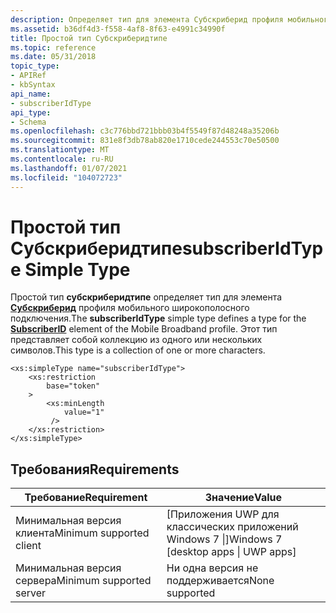 ```yaml
---
description: Определяет тип для элемента Субскриберид профиля мобильного широкополосного подключения.
ms.assetid: b36df4d3-f558-4af8-8f63-e4991c34990f
title: Простой тип Субскриберидтипе
ms.topic: reference
ms.date: 05/31/2018
topic_type:
- APIRef
- kbSyntax
api_name:
- subscriberIdType
api_type:
- Schema
ms.openlocfilehash: c3c776bbd721bbb03b4f5549f87d48248a35206b
ms.sourcegitcommit: 831e8f3db78ab820e1710cede244553c70e50500
ms.translationtype: MT
ms.contentlocale: ru-RU
ms.lasthandoff: 01/07/2021
ms.locfileid: "104072723"
---
```

# <a name="subscriberidtype-simple-type"></a><span data-ttu-id="07c52-103">Простой тип Субскриберидтипе</span><span class="sxs-lookup"><span data-stu-id="07c52-103">subscriberIdType Simple Type</span></span>

<span data-ttu-id="07c52-104">Простой тип **субскриберидтипе** определяет тип для элемента [**Субскриберид**](schema-subscriberid-mbnprofile-element.md) профиля мобильного широкополосного подключения.</span><span class="sxs-lookup"><span data-stu-id="07c52-104">The **subscriberIdType** simple type defines a type for the [**SubscriberID**](schema-subscriberid-mbnprofile-element.md) element of the Mobile Broadband profile.</span></span> <span data-ttu-id="07c52-105">Этот тип представляет собой коллекцию из одного или нескольких символов.</span><span class="sxs-lookup"><span data-stu-id="07c52-105">This type is a collection of one or more characters.</span></span>

``` syntax
<xs:simpleType name="subscriberIdType">
    <xs:restriction
        base="token"
    >
        <xs:minLength
            value="1"
         />
    </xs:restriction>
</xs:simpleType>
```

## <a name="requirements"></a><span data-ttu-id="07c52-106">Требования</span><span class="sxs-lookup"><span data-stu-id="07c52-106">Requirements</span></span>



| <span data-ttu-id="07c52-107">Требование</span><span class="sxs-lookup"><span data-stu-id="07c52-107">Requirement</span></span> | <span data-ttu-id="07c52-108">Значение</span><span class="sxs-lookup"><span data-stu-id="07c52-108">Value</span></span> |
|-------------------------------------|---------------------------------------------------|
| <span data-ttu-id="07c52-109">Минимальная версия клиента</span><span class="sxs-lookup"><span data-stu-id="07c52-109">Minimum supported client</span></span><br/> | <span data-ttu-id="07c52-110">\[Приложения UWP для классических приложений Windows 7 \|\]</span><span class="sxs-lookup"><span data-stu-id="07c52-110">Windows 7 \[desktop apps \| UWP apps\]</span></span><br/> |
| <span data-ttu-id="07c52-111">Минимальная версия сервера</span><span class="sxs-lookup"><span data-stu-id="07c52-111">Minimum supported server</span></span><br/> | <span data-ttu-id="07c52-112">Ни одна версия не поддерживается</span><span class="sxs-lookup"><span data-stu-id="07c52-112">None supported</span></span><br/>                         |



 

 




